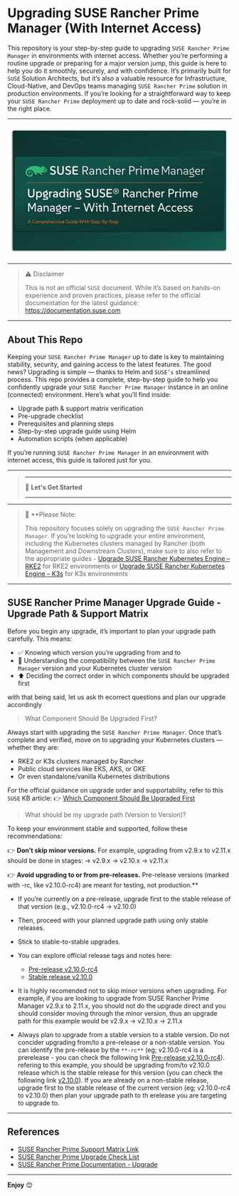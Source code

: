 # Upgrading SUSE Rancher Prime Manager (With Internet Access)

This repository is your step-by-step guide to upgrading `SUSE Rancher Prime Manager` in environments with internet access. Whether you’re performing a routine upgrade or preparing for a major version jump, this guide is here to help you do it smoothly, securely, and with confidence. It’s primarily built for `SUSE` Solution Architects, but it’s also a valuable resource for Infrastructure, Cloud-Native, and DevOps teams managing `SUSE Rancher Prime` solution in production environments. If you’re looking for a straightforward way to keep your `SUSE Rancher Prime`  deployment up to date and rock-solid — you’re in the right place.

---

<p align="center">
    <img src="Images/Rancher-Logo.png">
</p>

---

> ⚠️ Disclaimer
>
> This is not an official `SUSE` document. While it’s based on hands-on experience and proven practices, please refer to the official documentation for the latest guidance: https://documentation.suse.com

---

## About This Repo

Keeping your `SUSE Rancher Prime Manager` up to date is key to maintaining stability, security, and gaining access to the latest features. The good news? Upgrading is simple — thanks to Helm and `SUSE’s` streamlined process. This repo provides a complete, step-by-step guide to help you confidently upgrade your `SUSE Rancher Prime Manager` instance in an online (connected) environment. Here’s what you’ll find inside:
- Upgrade path & support matrix verification
- Pre-upgrade checklist
- Prerequisites and planning steps
- Step-by-step upgrade guide using Helm
- Automation scripts (when applicable)

If you’re running `SUSE Rancher Prime Manager` in an environment with internet access, this guide is tailored just for you.

---

> _________________________     
>     
> 🚀 **Let's Get Started** 
>     
> _________________________

---

> 📝 **Please Note:
>
> This repository focuses solely on upgrading the `SUSE Rancher Prime Manager`. If you’re looking to upgrade your entire environment, including the Kubernetes clusters managed by Rancher (both Management and Downstream Clusters), make sure to also refer to the appropriate guides - [Upgrade SUSE Rancher Kubernetes Engine – RKE2](/4-Upgrade/SUSE-Kubernetes-Engine-RKE2/) for RKE2 environments or [Upgrade SUSE Rancher Kubernetes Engine – K3s](/4-Upgrade/SUSE-Kubernetes-Engine-K3S/) for K3s environments

---

## SUSE Rancher Prime Manager Upgrade Guide - Upgrade Path & Support Matrix


Before you begin any upgrade, it’s important to plan your upgrade path carefully. This means:
- ✅ Knowing which version you’re upgrading from and to
- 🔄 Understanding the compatibility between the `SUSE Rancher Prime Manager` version and your Kubernetes cluster version
- ⬆️ Deciding the correct order in which components should be upgraded first

with that being said, let us ask th ecorrect questions and plan our upgrade accordingly

> What Component Should Be Upgraded First?

Always start with upgrading the `SUSE Rancher Prime Manager`. Once that’s complete and verified, move on to upgrading your Kubernetes clusters — whether they are:
- RKE2 or K3s clusters managed by Rancher
- Public cloud services like EKS, AKS, or GKE
- Or even standalone/vanilla Kubernetes distributions

For the official guidance on upgrade order and supportability, refer to this `SUSE` KB article: 👉 [Which Component Should Be Upgraded First](https://www.suse.com/support/kb/doc/?id=000020061)

> What should be my upgrade path (Version to Version)? 

To keep your environment stable and supported, follow these recommendations:

👉 **Don’t skip minor versions.**
For example, upgrading from v2.9.x to v2.11.x should be done in stages:
→ v2.9.x → v2.10.x → v2.11.x

👉 **Avoid upgrading to or from pre-releases.**
Pre-release versions (marked with -rc, like v2.10.0-rc4) are meant for testing, not production.**
- If you’re currently on a pre-release, upgrade first to the stable release of that version (e.g., v2.10.0-rc4 → v2.10.0)
- Then, proceed with your planned upgrade path using only stable releases.
- Stick to stable-to-stable upgrades.
- You can explore official release tags and notes here:
  - [Pre-release v2.10.0-rc4](https://github.com/rancher/rancher/releases/tag/v2.10.0-rc4)
  - [Stable release v2.10.0](https://github.com/rancher/rancher/releases/tag/v2.10.0)



- It is highly recomended not to skip minor versions when upgrading. For example, if you are looking to upgrade from SUSE Rancher Prime Manager v2.9.x to 2.11.x, you should not do the upgrade direct and you should consider moving through the minor version, thus an upgrade path for this example would be v2.9.x -> v2.10.x -> 2.11.x
- Always plan to upgrade from a stable version to a stable version. Do not concider upgrading from/to a pre-release or a non-stable version. You can identify the pre-release by the `**-rc**` (eg; v2.10.0-rc4 is a prerelease - you can check the following link [Pre-release v2.10.0-rc4](https://github.com/rancher/rancher/releases/tag/v2.10.0-rc4)). refering to this example, you should be upgrading from/to v2.10.0 release which is the stable release for this version (you can check the following link [v2.10.0](https://github.com/rancher/rancher/releases/tag/v2.10.0)). If you are already on a non-stable release, upgrade first to the stable release of the current version (eg; v2.10.0-rc4 to v2.10.0) then plan your upgrade path to th erelease you are targeting to upgrade to.

---

## References

- [SUSE Rancher Prime Support Matrix Link](https://www.suse.com/suse-rancher/support-matrix/all-supported-versions/rancher-v2-10-2/)
- [SUSE Rancher Prime Upgrade Check List](https://www.suse.com/support/kb/doc/?id=000020061)
- [SUSE Rancher Prime Documentation - Upgrade](https://documentation.suse.com/cloudnative/rancher-manager/latest/en/installation-and-upgrade/upgrades.html)

---

**Enjoy** :blush:


